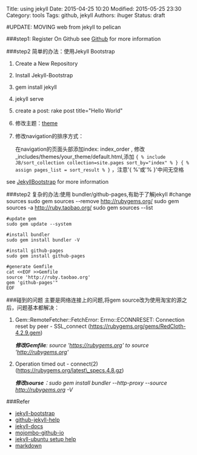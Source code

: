 Title: using jekyll
Date: 2015-04-25 10:20
Modified: 2015-05-25 23:30
Category: tools
Tags: github, jekyll
Authors: ihuger
Status: draft

#UPDATE: MOVING web from jekyll to pelican

###step1: Register On Github
see [Github](https://www.github.com) for more information

###step2 简单的办法：使用Jekyll Bootstrap
1. Create a New Repository
2. Install Jekyll-Bootstrap
3. gem install jekyll
4. jekyll serve
5. create a post: rake post title="Hello World" 
6. 修改主题：[theme](http://jekyllbootstrap.com/usage/jekyll-theming.html)
7. 修改navigation的排序方式： 

    在navigation的页面头部添加index: index_order , 修改_includes/themes/your_theme/default.html,添加
`{ % include JB/sort_collection collection=site.pages sort_by="index" % }
{ % assign pages_list = sort_result % }` ，注意'{ %'或'% }'中间无空格
    

see [JekyllBootstrap](http://jekyllbootstrap.com/usage/jekyll-quick-start.html) for more information


###step2 复杂的办法:使用 bundler/github-pages,有助于了解jekyll 
    #change sources
    sudo gem sources --remove http://rubygems.org/
    sudo gem sources -a http://ruby.taobao.org/
    sudo gem sources --list
    
    #update gem
    sudo gem update --system
    
    #install bundler
    sudo gem install bundler -V
    
    #install github-pages
    sudo gem install github-pages
    
    #generate Gemfile
    cat <<EOF >>Gemfile
    source 'http://ruby.taobao.org'
    gem 'github-pages'"
    EOF

###碰到的问题
主要是网络连接上的问题,将gem source改为使用淘宝的源之后，问题基本都解决：

1. Gem::RemoteFetcher::FetchError: Errno::ECONNRESET: Connection reset by peer - SSL\_connect (https://rubygems.org/gems/RedCloth-4.2.9.gem)

    *__修改Gemfile__:  source 'https://rubygems.org' to  source 'http://rubygems.org'*
2. Operation timed out - connect(2) (https://rubygems.org/latest\_specs.4.8.gz)

    *__修改sourse__：sudo gem install bundler --http-proxy --source http://rubygems.org -V*


###Refer
* [jekyll-bootstrap](http://jekyllbootstrap.com/usage/jekyll-quick-start.html)
* [github-jekyll-help](https://help.github.com/articles/using-jekyll-with-pages/)
* [jekyll-docs](http://jekyllrb.com/docs/home/)
* [mojombo-github-io](https://github.com/mojombo/mojombo.github.io)
* [jekyll-ubuntu setup help](http://trefoil.github.io/2013/10/05/jekyll.html)
* [markdown](http://daringfireball.net/projects/markdown/syntax)
